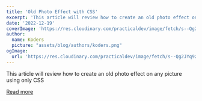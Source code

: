 ```yaml
---
title: 'Old Photo Effect with CSS'
excerpt: 'This article will review how to create an old photo effect on any picture using only CSS'
date: '2022-12-19'
coverImage: 'https://res.cloudinary.com/practicaldev/image/fetch/s--Qg2JYq9z--/c_imagga_scale,f_auto,fl_progressive,h_420,q_auto,w_1000/https://dev-to-uploads.s3.amazonaws.com/uploads/articles/ljopi0w9usxsrvdghnj4.png'
author:
  name: Koders
  picture: "assets/blog/authors/koders.png"
ogImage:
  url: 'https://res.cloudinary.com/practicaldev/image/fetch/s--Qg2JYq9z--/c_imagga_scale,f_auto,fl_progressive,h_420,q_auto,w_1000/https://dev-to-uploads.s3.amazonaws.com/uploads/articles/ljopi0w9usxsrvdghnj4.png'
---
```


This article will review how to create an old photo effect on any picture using only CSS

[Read more](https://dev.to/alvaromontoro/old-photo-effect-with-css-2699)
